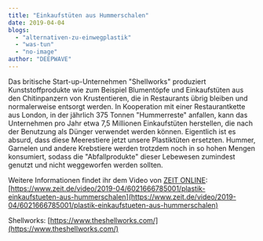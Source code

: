 ```yaml
---
title: "Einkaufstüten aus Hummerschalen"
date: 2019-04-04
blogs: 
  - "alternativen-zu-einwegplastik"
  - "was-tun"
  - "no-image"
author: "DEEPWAVE"
---
```


Das britische Start-up-Unternehmen "Shellworks" produziert Kunststoffprodukte wie zum Beispiel Blumentöpfe und Einkaufstüten aus den Chitinpanzern von Krustentieren, die in Restaurants übrig bleiben und normalerweise entsorgt werden. In Kooperation mit einer Restaurantkette aus London, in der jährlich 375 Tonnen "Hummerreste" anfallen, kann das Unternehmen pro Jahr etwa 7,5 Millionen Einkaufstüten herstellen, die nach der Benutzung als Dünger verwendet werden können. Eigentlich ist es absurd, dass diese Meerestiere jetzt unsere Plastiktüten ersetzten. Hummer, Garnelen und andere Krebstiere werden trotzdem noch in so hohen Mengen konsumiert, sodass die "Abfallprodukte" dieser Lebewesen zumindest genutzt und nicht weggeworfen werden sollten.

Weitere Informationen findet ihr dem Video von [ZEIT ONLINE](https://www.zeit.de/index): [https://www.zeit.de/video/2019-04/6021666785001/plastik-einkaufstueten-aus-hummerschalen](https://www.zeit.de/video/2019-04/6021666785001/plastik-einkaufstueten-aus-hummerschalen)

Shellworks: [https://www.theshellworks.com/](https://www.theshellworks.com/)
